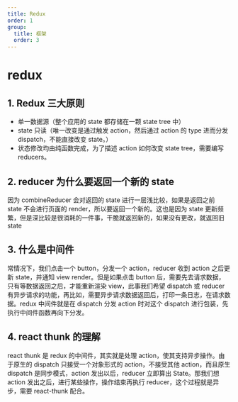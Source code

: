 ```yaml
---
title: Redux
order: 1
group:
  title: 框架
  order: 3
---
```


# redux

## 1. Redux 三大原则

- 单一数据源（整个应用的 state 都存储在一颗 state tree 中）
- state 只读（唯一改变是通过触发 action，然后通过 action 的 type 进而分发 dispatch，不能直接改变 state。）
- 状态修改均由纯函数完成，为了描述 action 如何改变 state tree，需要编写 reducers。

## 2. reducer 为什么要返回一个新的 state

因为 combineReducer 会对返回的 state 进行一层浅比较，如果是返回之前 state 不会进行页面的 render，所以要返回一个新的。这也是因为 state 更新频繁，但是深比较是很消耗的一件事，干脆就返回新的，如果没有更改，就返回旧 state

## 3. 什么是中间件

常情况下，我们点击一个 button，分发一个 action，reducer 收到 action 之后更新 state，并通知 view render。但是如果点击 button 后，需要先去请求数据，只有等数据返回之后，才能重新渲染 view，此事我们希望 dispatch 或 reducer 有异步请求的功能，再比如，需要异步请求数据返回后，打印一条日志，在请求数据。redux 中间件就是在 dispatch 分发 action 时对这个 dispatch 进行包装，先执行中间件函数再向下分发。

## 4. react thunk 的理解

react thunk 是 redux 的中间件，其实就是处理 action，使其支持异步操作。由于原生的 dispatch 只接受一个对象形式的 action，不接受其他 action，而且原生 dispatch 是同步模式，action 发出以后，reducer 立即算出 State。那我们想 action 发出之后，进行某些操作，操作结束再执行 reducer，这个过程就是异步，需要 react-thunk 配合。
